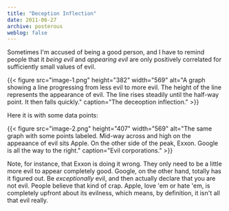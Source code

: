 ```yaml
---
title: "Deception Inflection"
date: 2011-06-27
archive: posterous
weblog: false
---
```


Sometimes I'm accused of being a good person, and I have to remind people that it *being evil* and *appearing evil* are only positively correlated for sufficiently small values of evil.


{{< figure 
	src="image-1.png" 
	height="382" 
	width="569" 
	alt="A graph showing a line progressing from less evil to more evil. The height of the line represents the appearance of evil. The line rises steadily until the half-way point. It then falls quickly." 
	caption="The deceoption inflection." >}}
	
Here it is with some data points:

{{< figure 
	src="image-2.png" 
	height="407" 
	width="569" 
	alt="The same graph with some points labeled. Mid-way across and high on the appeaance of evil sits Apple. On the other side of the peak, Exxon. Google is all the way to the right." 
	caption="Evil corporations." >}}

Note, for instance, that Exxon is doing it wrong. They only need to be a little more evil to appear completely good. Google, on the other hand, totally has it figured out. Be *exceptionally* evil, and then actually declare that you are not evil. People believe that kind of crap. Apple, love 'em or hate 'em, is completely upfront about its evilness, which means, by definition, it isn't all that evil really.
